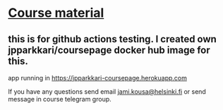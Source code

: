 # [Course material](https://docker-hy.github.io)
## this is for github actions testing. I created own jpparkkari/coursepage docker hub image for this.

app running in https://jpparkkari-coursepage.herokuapp.com

If you have any questions send email jami.kousa@helsinki.fi or send message in course telegram group.
